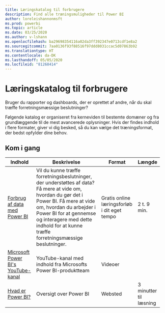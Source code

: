```yaml
---
title: Læringskatalog til forbrugere
description: Find alle træningsmuligheder til Power BI
author: loreleishannonmsft
ms.prod: powerbi
ms.topic: article
ms.date: 03/25/2020
ms.author: v-lshann
ms.openlocfilehash: ba29698354116a02da3ff392347e0713cdf1e8a2
ms.sourcegitcommit: 7aa0136f93f88516f97ddd8031ccac5d07863b92
ms.translationtype: HT
ms.contentlocale: da-DK
ms.lasthandoff: 05/05/2020
ms.locfileid: "81268414"
---
```

# <a name="consumers-learning-catalog"></a>Læringskatalog til forbrugere

Bruger du rapporter og dashboards, der er oprettet af andre, når du skal træffe forretningsmæssige beslutninger? 

Følgende katalog er organiseret fra kerneviden til bestemte domæner og fra grundlæggende til de mest avancerede oplysninger. Hvis der findes indhold i flere formater, giver vi dig besked, så du kan vælge det træningsformat, der bedst opfylder dine behov.

## <a name="get-started"></a>Kom i gang<a name="get-started"></a>
| Indhold  | Beskrivelse  | Format| Længde  |
|--------------------------------------------------------------------------------------------------|-----------------------------------------------------------------------------------------------------------------------------------------------------------------------------------------|---------------------------------------|-------------------|
| [Forbrug af data med Power BI](https://docs.microsoft.com/learn/paths/consume-data-with-power-bi/) | Vil du kunne træffe forretningsbeslutninger, der understøttes af data? Få mere at vide om, hvordan du gør det i Power BI. Få mere at vide om, hvordan du arbejder i Power BI for at gennemse og interagere med dette indhold for at kunne træffe forretningsmæssige beslutninger. | Gratis online læringsforløb i dit eget tempo | 2 t. 9 min.  |
| [Microsoft Power BI's YouTube-kanal](https://www.youtube.com/user/mspowerbi/videos) | YouTube-kanal med indhold fra Microsofts Power BI-produktteam  | Videoer  |            |
| [Hvad er Power BI?](https://docs.microsoft.com/power-bi/fundamentals/power-bi-overview) | Oversigt over Power BI | Websted  | 3 minutter til læsning |

